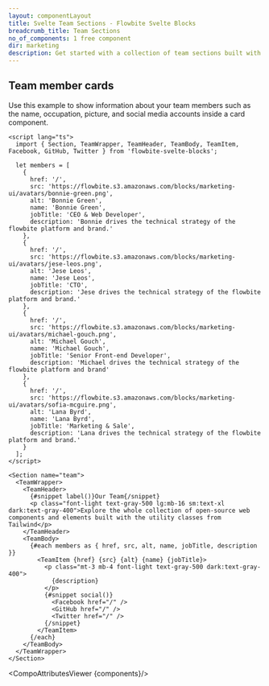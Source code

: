 ```yaml
---
layout: componentLayout
title: Svelte Team Sections - Flowbite Svelte Blocks
breadcrumb_title: Team Sections
no_of_components: 1 free component
dir: marketing
description: Get started with a collection of team sections built with Tailwind CSS and Flowbite to showcase your organization's team members based on multiple layouts.
---
```


<script>
  import { TableProp, TableDefaultRow, CompoAttributesViewer } from '../utils'
  const components = 'TeamWrapper, TeamHeader, TeamBody, TeamItem, Facebook, GitHub, Twitter, Section'
</script>

## Team member cards

Use this example to show information about your team members such as the name, occupation, picture, and social media accounts inside a card component.

```svelte example
<script lang="ts">
  import { Section, TeamWrapper, TeamHeader, TeamBody, TeamItem, Facebook, GitHub, Twitter } from 'flowbite-svelte-blocks';

  let members = [
    {
      href: '/',
      src: 'https://flowbite.s3.amazonaws.com/blocks/marketing-ui/avatars/bonnie-green.png',
      alt: 'Bonnie Green',
      name: 'Bonnie Green',
      jobTitle: 'CEO & Web Developer',
      description: 'Bonnie drives the technical strategy of the flowbite platform and brand.'
    },
    {
      href: '/',
      src: 'https://flowbite.s3.amazonaws.com/blocks/marketing-ui/avatars/jese-leos.png',
      alt: 'Jese Leos',
      name: 'Jese Leos',
      jobTitle: 'CTO',
      description: 'Jese drives the technical strategy of the flowbite platform and brand.'
    },
    {
      href: '/',
      src: 'https://flowbite.s3.amazonaws.com/blocks/marketing-ui/avatars/michael-gouch.png',
      alt: 'Michael Gouch',
      name: 'Michael Gouch',
      jobTitle: 'Senior Front-end Developer',
      description: 'Michael drives the technical strategy of the flowbite platform and brand'
    },
    {
      href: '/',
      src: 'https://flowbite.s3.amazonaws.com/blocks/marketing-ui/avatars/sofia-mcguire.png',
      alt: 'Lana Byrd',
      name: 'Lana Byrd',
      jobTitle: 'Marketing & Sale',
      description: 'Lana drives the technical strategy of the flowbite platform and brand.'
    }
  ];
</script>

<Section name="team">
  <TeamWrapper>
    <TeamHeader>
      {#snippet label()}Our Team{/snippet}
      <p class="font-light text-gray-500 lg:mb-16 sm:text-xl dark:text-gray-400">Explore the whole collection of open-source web components and elements built with the utility classes from Tailwind</p>
    </TeamHeader>
    <TeamBody>
      {#each members as { href, src, alt, name, jobTitle, description }}
        <TeamItem {href} {src} {alt} {name} {jobTitle}>
          <p class="mt-3 mb-4 font-light text-gray-500 dark:text-gray-400">
            {description}
          </p>
          {#snippet social()}
            <Facebook href="/" />
            <GitHub href="/" />
            <Twitter href="/" />
          {/snippet}
        </TeamItem>
      {/each}
    </TeamBody>
  </TeamWrapper>
</Section>
```

<CompoAttributesViewer {components}/>
